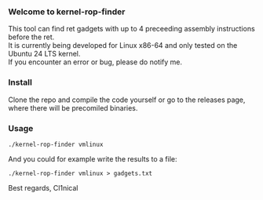 ### Welcome to kernel-rop-finder
This tool can find ret gadgets with up to 4 preceeding assembly instructions before the ret. <br>
It is currently being developed for Linux x86-64 and only tested on the Ubuntu 24 LTS kernel.<br>
If you encounter an error or bug, please do notify me.

### Install
Clone the repo and compile the code yourself or go to the releases page, where there will be precomiled binaries.

### Usage
```
./kernel-rop-finder vmlinux
```
And you could for example write the results to a file:
```
./kernel-rop-finder vmlinux > gadgets.txt
```

Best regards,
Cl1nical

